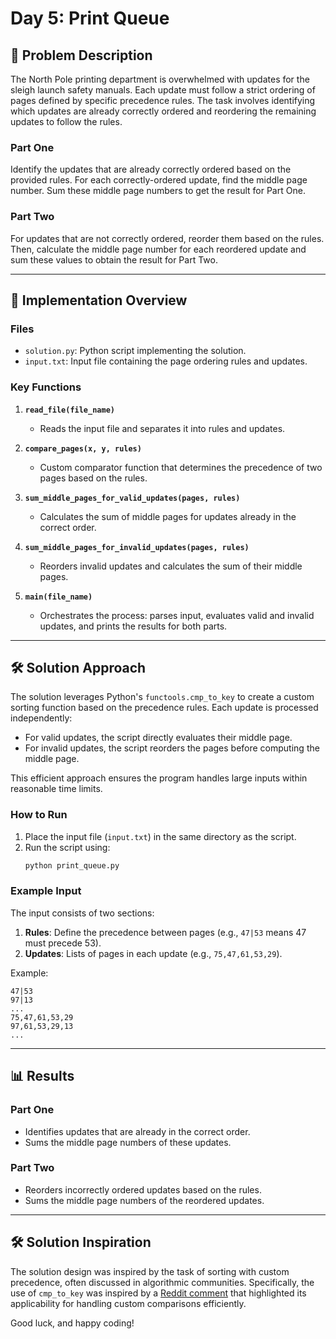 
# Day 5: Print Queue

## 📝 Problem Description

The North Pole printing department is overwhelmed with updates for the sleigh launch safety manuals. Each update must follow a strict ordering of pages defined by specific precedence rules. The task involves identifying which updates are already correctly ordered and reordering the remaining updates to follow the rules.

### Part One

Identify the updates that are already correctly ordered based on the provided rules. For each correctly-ordered update, find the middle page number. Sum these middle page numbers to get the result for Part One.

### Part Two

For updates that are not correctly ordered, reorder them based on the rules. Then, calculate the middle page number for each reordered update and sum these values to obtain the result for Part Two.

---

## 🔧 Implementation Overview

### Files

- `solution.py`: Python script implementing the solution.
- `input.txt`: Input file containing the page ordering rules and updates.

### Key Functions

1. **`read_file(file_name)`**
   - Reads the input file and separates it into rules and updates.

2. **`compare_pages(x, y, rules)`**
   - Custom comparator function that determines the precedence of two pages based on the rules.

3. **`sum_middle_pages_for_valid_updates(pages, rules)`**
   - Calculates the sum of middle pages for updates already in the correct order.

4. **`sum_middle_pages_for_invalid_updates(pages, rules)`**
   - Reorders invalid updates and calculates the sum of their middle pages.

5. **`main(file_name)`**
   - Orchestrates the process: parses input, evaluates valid and invalid updates, and prints the results for both parts.

---

## 🛠️ Solution Approach

The solution leverages Python's `functools.cmp_to_key` to create a custom sorting function based on the precedence rules. Each update is processed independently:
- For valid updates, the script directly evaluates their middle page.
- For invalid updates, the script reorders the pages before computing the middle page.

This efficient approach ensures the program handles large inputs within reasonable time limits.

### How to Run

1. Place the input file (`input.txt`) in the same directory as the script.
2. Run the script using:
   ```bash
   python print_queue.py
   ```

### Example Input

The input consists of two sections:
1. **Rules**: Define the precedence between pages (e.g., `47|53` means 47 must precede 53).
2. **Updates**: Lists of pages in each update (e.g., `75,47,61,53,29`).

Example:
```
47|53
97|13
...
75,47,61,53,29
97,61,53,29,13
...
```

---

## 📊 Results

### Part One

- Identifies updates that are already in the correct order.
- Sums the middle page numbers of these updates.

### Part Two

- Reorders incorrectly ordered updates based on the rules.
- Sums the middle page numbers of the reordered updates.

---

## 🛠️ Solution Inspiration

The solution design was inspired by the task of sorting with custom precedence, often discussed in algorithmic communities. Specifically, the use of `cmp_to_key` was inspired by a [Reddit comment](https://www.reddit.com/r/adventofcode/comments/1h71eyz/2024_day_5_solutions/m0i09b0/) that highlighted its applicability for handling custom comparisons efficiently.

Good luck, and happy coding!
